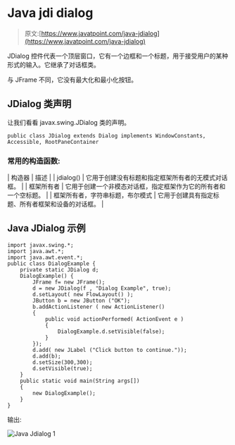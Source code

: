 # Java jdi dialog

> 原文:[https://www.javatpoint.com/java-jdialog](https://www.javatpoint.com/java-jdialog)

JDialog 控件代表一个顶层窗口，它有一个边框和一个标题，用于接受用户的某种形式的输入。它继承了对话框类。

与 JFrame 不同，它没有最大化和最小化按钮。

## JDialog 类声明

让我们看看 javax.swing.JDialog 类的声明。

```
public class JDialog extends Dialog implements WindowConstants, Accessible, RootPaneContainer

```

### 常用的构造函数:

| 构造器 | 描述 |
| jdialog() | 它用于创建没有标题和指定框架所有者的无模式对话框。 |
| 框架所有者 | 它用于创建一个非模态对话框，指定框架作为它的所有者和一个空标题。 |
| 框架所有者，字符串标题，布尔模式 | 它用于创建具有指定标题、所有者框架和设备的对话框。 |

## Java JDialog 示例

```
import javax.swing.*;
import java.awt.*;
import java.awt.event.*;
public class DialogExample {
	private static JDialog d;
	DialogExample() {
		JFrame f= new JFrame();
		d = new JDialog(f , "Dialog Example", true);
		d.setLayout( new FlowLayout() );
		JButton b = new JButton ("OK");
		b.addActionListener ( new ActionListener()
		{
			public void actionPerformed( ActionEvent e )
			{
				DialogExample.d.setVisible(false);
			}
		});
		d.add( new JLabel ("Click button to continue."));
		d.add(b); 
		d.setSize(300,300);  
		d.setVisible(true);
	}
	public static void main(String args[])
	{
		new DialogExample();
	}
}

```

输出:

![Java Jdialog 1](../Images/362c00c1ffe9058db4ff468996bc12b4.png)